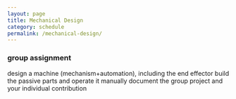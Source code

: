 ```yaml
---
layout: page
title: Mechanical Design
category: schedule
permalink: /mechanical-design/
---
```




### group assignment
   design a machine (mechanism+automation), including the end effector
   build the passive parts and operate it manually
   document the group project and your individual contribution

